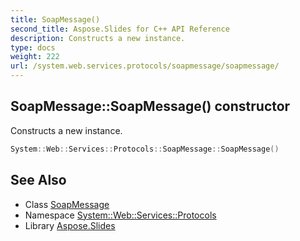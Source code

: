 ```yaml
---
title: SoapMessage()
second_title: Aspose.Slides for C++ API Reference
description: Constructs a new instance.
type: docs
weight: 222
url: /system.web.services.protocols/soapmessage/soapmessage/
---
```

## SoapMessage::SoapMessage() constructor


Constructs a new instance.

```cpp
System::Web::Services::Protocols::SoapMessage::SoapMessage()
```

## See Also

* Class [SoapMessage](../)
* Namespace [System::Web::Services::Protocols](../../)
* Library [Aspose.Slides](../../../)